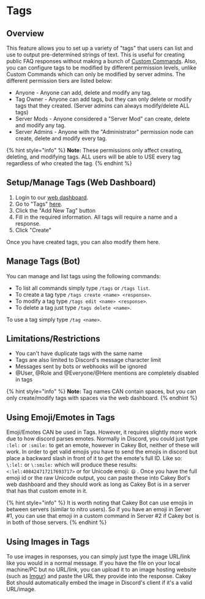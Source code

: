 # Tags

## Overview

This feature allows you to set up a variety of "tags" that users can list and use to output pre-determined strings of text. This is useful for creating public FAQ responses without making a bunch of [Custom Commands](custom-commands.md). Also, you can configure tags to be modified by different permission levels, unlike Custom Commands which can only be modified by server admins. The different permission tiers are listed below:

* Anyone - Anyone can add, delete and modify any tag.
* Tag Owner - Anyone can add tags, but they can only delete or modify tags that they created. (Server admins can always modify/delete ALL tags)
* Server Mods - Anyone considered a "Server Mod" can create, delete and modify any tag.
* Server Admins - Anyone with the "Administrator" permission node can create, delete and modify every tag.

{% hint style="info" %}
**Note:** These permissions only affect creating, deleting, and modifying tags. ALL users will be able to USE every tag regardless of who created the tag.
{% endhint %}

## Setup/Manage Tags (Web Dashboard)

1. Login to our [web dashboard](https://cakeybot.app/dashboard/).
2. Go to "Tags" [here](https://cakeybot.app/dashboard/public/tags).
3. Click the "Add New Tag" button
4. Fill in the required information. All tags will require a name and a response.
5. Click "Create"

Once you have created tags, you can also modify them here.

## Manage Tags (Bot)

You can manage and list tags using the following commands:

* To list all commands simply type `/tags` or `/tags list`.
* To create a tag type `/tags create <name> <response>`.
* To modify a tag type `/tags edit <name> <response>`.
* To delete a tag just type `/tags delete <name>`.

To use a tag simply type `/tag <name>`.

## Limitations/Restrictions

* You can't have duplicate tags with the same name
* Tags are also limited to Discord's message character limit
* Messages sent by bots or webhooks will be ignored
* @User, @Role and @Everyone/@Here mentions are completely disabled in tags

{% hint style="info" %}
**Note:** Tag names CAN contain spaces, but you can only create/modify tags with spaces via the web dashboard.
{% endhint %}

## Using Emoji/Emotes in Tags

Emoji/Emotes CAN be used in Tags. However, it requires slightly more work due to how discord parses emotes. Normally in Discord, you could just type `:lel:` or `:smile:` to get an emote, however in Cakey Bot, neither of these will work. In order to get valid emojis you have to send the emojis in discord but place a backward slash in front of it to get the emote's full ID. Like so: `\:lel:` or `\:smile:` which will produce these results: `<:lel:408424717217693717>` or for Unicode emoji: `😄` . Once you have the full emoji id or the raw Unicode output, you can paste these into Cakey Bot's web dashboard and they should work as long as Cakey Bot is in a server that has that custom emote in it.

{% hint style="info" %}
It is worth noting that Cakey Bot can use emojis in between servers (similar to nitro users). So if you have an emoji in Server #1, you can use that emoji in a custom command in Server #2 if Cakey bot is in both of those servers.
{% endhint %}

## Using Images in Tags

To use images in responses, you can simply just type the image URL/link like you would in a normal message. If you have the file on your local machine/PC but no URL/link, you can upload it to an image hosting website (such as [Imgur](https://imgur.com/upload)) and paste the URL they provide into the response. Cakey Bot should automatically embed the image in Discord's client if it's a valid URL/image.
